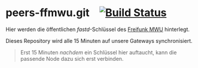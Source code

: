# peers-ffmwu.git &nbsp;&nbsp; [![Build Status](https://travis-ci.org/freifunk-mwu/peers-ffmwu.svg?branch=master)](https://travis-ci.org/freifunk-mwu/peers-ffmwu)

Hier werden die öffentlichen *fastd*-Schlüssel des [Freifunk MWU](http://freifunk-mwu.de/) hinterlegt.

Dieses Repository wird alle 15 Minuten auf unsere Gateways synchronisiert.

> Erst 15 Minuten *nachdem* ein Schlüssel hier auftaucht, kann die passende Node dazu sich erst verbinden.
